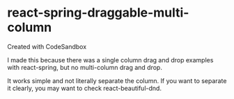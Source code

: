 # react-spring-draggable-multi-column
Created with CodeSandbox

I made this because there was a single column drag and drop examples with react-spring,
but no multi-column drag and drop.

It works simple and not literally separate the column.
If you want to separate it clearly, you may want to check react-beautiful-dnd.
